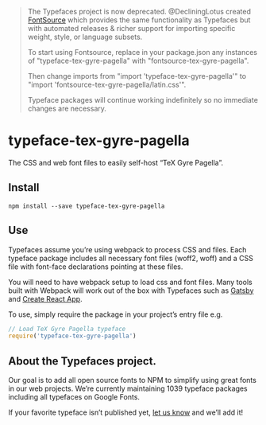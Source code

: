 >The Typefaces project is now deprecated. @DecliningLotus created
[FontSource](https://github.com/fontsource/fontsource) which provides the
same functionality as Typefaces but with automated releases & richer
support for importing specific weight, style, or language subsets.
>
>To start using Fontsource, replace in your package.json any instances of
"typeface-tex-gyre-pagella" with "fontsource-tex-gyre-pagella".
>
> Then change imports from "import 'typeface-tex-gyre-pagella'" to "import 'fontsource-tex-gyre-pagella/latin.css'".
>
>Typeface packages will continue working indefinitely so no immediate
>changes are necessary.

# typeface-tex-gyre-pagella

The CSS and web font files to easily self-host “TeX Gyre Pagella”.

## Install

`npm install --save typeface-tex-gyre-pagella`

## Use

Typefaces assume you’re using webpack to process CSS and files. Each typeface
package includes all necessary font files (woff2, woff) and a CSS file with
font-face declarations pointing at these files.

You will need to have webpack setup to load css and font files. Many tools built
with Webpack will work out of the box with Typefaces such as [Gatsby](https://github.com/gatsbyjs/gatsby)
and [Create React App](https://github.com/facebookincubator/create-react-app).

To use, simply require the package in your project’s entry file e.g.

```javascript
// Load TeX Gyre Pagella typeface
require('typeface-tex-gyre-pagella')
```

## About the Typefaces project.

Our goal is to add all open source fonts to NPM to simplify using great fonts in
our web projects. We’re currently maintaining 1039 typeface packages
including all typefaces on Google Fonts.

If your favorite typeface isn’t published yet, [let us know](https://github.com/KyleAMathews/typefaces)
and we’ll add it!
